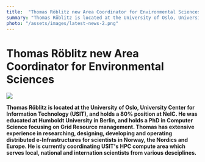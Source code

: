 ```yaml
---
title:  "Thomas Röblitz new Area Coordinator for Environmental Sciences"
summary: "Thomas Röblitz is located at the University of Oslo, University Center for Information Technology (USIT), and holds a 80% position at NeIC. He was educated at Humboldt University in Berlin, and holds a PhD in Computer Science focusing on Grid Resource management. Thomas has extensive experience in researching, designing, developing and operating distributed e-Infrastructures for scientists in Norway, the Nordics and Europe. He is currently coordinating USIT's HPC compute area which serves local, national and internation scientists from various desciplines."
photo: "/assets/images/latest-news-2.png"
---
```


Thomas Röblitz new Area Coordinator for Environmental Sciences
==============================================================

<img class="smallpic" src="{% include baseurl %}/assets/images/news/thomas.jpg">

**Thomas Röblitz is located at the University of Oslo, University Center for Information Technology (USIT), and holds a 80% position at NeIC. He was educated at Humboldt University in Berlin, and holds a PhD in Computer Science focusing on Grid Resource management. Thomas has extensive experience in researching, designing, developing and operating distributed e-Infrastructures for scientists in Norway, the Nordics and Europe. He is currently coordinating USIT's HPC compute area which serves local, national and internation scientists from various desciplines.**
